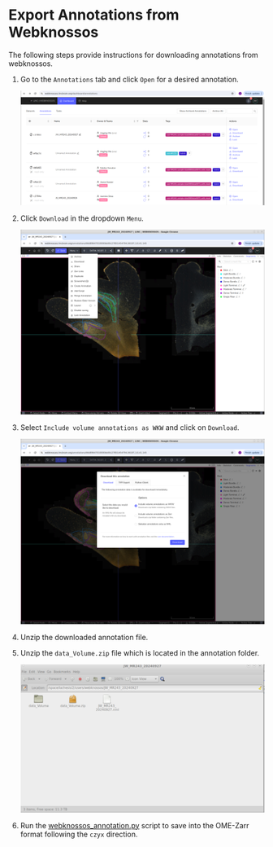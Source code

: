 # Export Annotations from Webknossos

The following steps provide instructions for downloading annotations from webknossos. 

1. Go to the `Annotations` tab and click `Open` for a desired annotation.

    ![](img/webknossos_annotation.png)

2. Click `Download` in the dropdown `Menu`.

    ![](img/webknossos_download.png)

3. Select `Include volume annotations as WKW` and click on `Download`.

    ![](img/webknossos_download_options.png)

4. Unzip the downloaded annotation file.

5. Unzip the `data_Volume.zip` file which is located in the annotation folder. 

    ![](img/webknossos_data_volume.png)

6. Run the [webknossos_annotation.py](https://github.com/lincbrain/linc-convert/blob/main/linc_convert/modalities/wk/webknossos_annotation.py) script to save into the OME-Zarr format following the `czyx` direction. 

   
